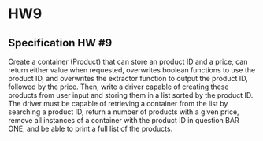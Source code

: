 # HW9
## Specification HW #9
Create a container (Product) that can store an product ID and a price, can return either value when requested, overwrites boolean functions to use the product ID, and overwrites the extractor function to output the product ID, followed by the price. Then, write a driver capable of creating these products from user input and storing them in a list sorted by the product ID. The driver must be capable of retrieving a container from the list by searching a product ID, return a number of products with a given price, remove all instances of a container with the product ID in question BAR ONE, and be able to print a full list of the products.
